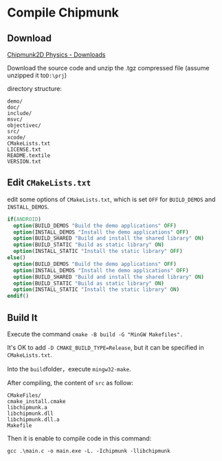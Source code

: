 # Compile Chipmunk

##  Download

[Chipmunk2D Physics - Downloads](https://chipmunk-physics.net/downloads.php)

Download the source code and unzip the .tgz compressed file (assume unzipped it to`D:\prj`)

directory structure:

```
demo/
doc/
include/
msvc/
objectivec/
src/
xcode/
CMakeLists.txt
LICENSE.txt
README.textile
VERSION.txt
```

## Edit `CMakeLists.txt`

edit some options of `CMakeLists.txt`, which is set `OFF` for `BUILD_DEMOS` and `INSTALL_DEMOS`.

```cmake
if(ANDROID)
  option(BUILD_DEMOS "Build the demo applications" OFF)
  option(INSTALL_DEMOS "Install the demo applications" OFF)
  option(BUILD_SHARED "Build and install the shared library" ON)
  option(BUILD_STATIC "Build as static library" ON)
  option(INSTALL_STATIC "Install the static library" OFF)
else()
  option(BUILD_DEMOS "Build the demo applications" OFF)
  option(INSTALL_DEMOS "Install the demo applications" OFF)
  option(BUILD_SHARED "Build and install the shared library" ON)
  option(BUILD_STATIC "Build as static library" ON)
  option(INSTALL_STATIC "Install the static library" ON)
endif()
```

## Build It

Execute the command `cmake -B build -G "MinGW Makefiles".`

It's OK to add `-D CMAKE_BUILD_TYPE=Release`, but it can be specified in `CMakeLists.txt`.

Into the `build`folder，execute `mingw32-make`.

After compiling, the content of `src` as follow:

```
CMakeFiles/
cmake_install.cmake
libchipmunk.a
libchipmunk.dll
libchipmunk.dll.a
Makefile
```

Then it is enable to compile code in this command:

`gcc .\main.c -o main.exe -L. -Ichipmunk -llibchipmunk`
